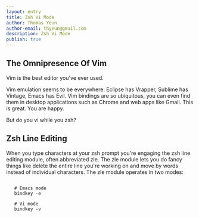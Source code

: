 ```yaml
---
layout: entry
title: Zsh Vi Mode
author: Thomas Yeun
author-email: thyeun@gmail.com
description: Zsh Vi Mode 
publish: true
---
```



## The Omnipresence Of Vim

Vim is the best editor you've ever used.

Vim emulation seems to be everywhere: Eclipse has Vrapper, Sublime has Vintage, Emacs has Evil. Vim bindings are so ubiquitous, you can even find them in desktop applications such as Chrome and web apps like Gmail. This is great. You are happy.

But do you vi while you zsh?

## Zsh Line Editing

When you type characters at your zsh prompt you're engaging the zsh line editing module, often abbreviated zle. The zle module lets you do fancy things like delete the entire line you're working on and move by words instead of individual characters. The zle module operates in two modes:

<pre><code>
   # Emacs mode
   bindkey -e

   # Vi mode
   bindkey -v
</code></pre>